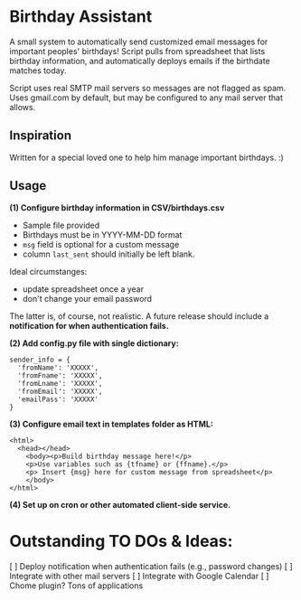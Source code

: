# Birthday Assistant
A small system to automatically send customized email messages for important peoples' birthdays! Script pulls from spreadsheet that lists birthday information, and automatically deploys emails if the birthdate matches today. 

Script uses real SMTP mail servers so messages are not flagged as spam. Uses gmail.com by default, but may be configured to any mail server that allows. 

## Inspiration
Written for a special loved one to help him manage important birthdays. :)

## Usage
**(1) Configure birthday information in CSV/birthdays.csv**

- Sample file provided
- Birthdays must be in YYYY-MM-DD format
- `msg` field is optional for a custom message
- column `last_sent` should initially be left blank. 

Ideal circumstanges: 
- update spreadsheet once a year
- don't change your email password

The latter is, of course, not realistic. A future release should include a **notification for when authentication fails.**

**(2) Add config.py file with single dictionary:**

```
sender_info = {
  'fromName': 'XXXXX',
  'fromFname': 'XXXXX',
  'fromLname': 'XXXXX',
  'fromEmail': 'XXXXX',
  'emailPass': 'XXXXX'
}
```

**(3) Configure email text in templates folder as HTML:**

```
<html>
  <head></head>
    <body><p>Build birthday message here!</p>
    <p>Use variables such as {tfname} or {ffname}.</p>
    <p> Insert {msg} here for custom message from spreadsheet</p>
    </body>
</html>
```

**(4) Set up on cron or other automated client-side service.**

# Outstanding TO DOs & Ideas:
[ ] Deploy notification when authentication fails (e.g., password changes)
[ ] Integrate with other mail servers
[ ] Integrate with Google Calendar
[ ] Chome plugin? Tons of applications